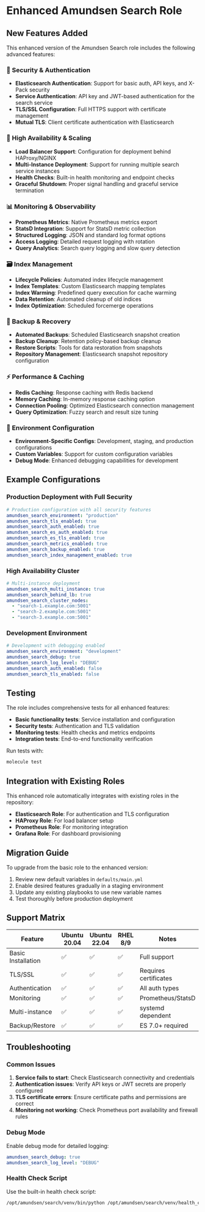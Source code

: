 # Enhanced Amundsen Search Role

## New Features Added

This enhanced version of the Amundsen Search role includes the following advanced features:

### 🔐 Security & Authentication

- **Elasticsearch Authentication**: Support for basic auth, API keys, and X-Pack security
- **Service Authentication**: API key and JWT-based authentication for the search service
- **TLS/SSL Configuration**: Full HTTPS support with certificate management
- **Mutual TLS**: Client certificate authentication with Elasticsearch

### 🔄 High Availability & Scaling

- **Load Balancer Support**: Configuration for deployment behind HAProxy/NGINX
- **Multi-Instance Deployment**: Support for running multiple search service instances
- **Health Checks**: Built-in health monitoring and endpoint checks
- **Graceful Shutdown**: Proper signal handling and graceful service termination

### 📊 Monitoring & Observability

- **Prometheus Metrics**: Native Prometheus metrics export
- **StatsD Integration**: Support for StatsD metric collection
- **Structured Logging**: JSON and standard log format options
- **Access Logging**: Detailed request logging with rotation
- **Query Analytics**: Search query logging and slow query detection

### 🗃️ Index Management

- **Lifecycle Policies**: Automated index lifecycle management
- **Index Templates**: Custom Elasticsearch mapping templates
- **Index Warming**: Predefined query execution for cache warming
- **Data Retention**: Automated cleanup of old indices
- **Index Optimization**: Scheduled forcemerge operations

### 💾 Backup & Recovery

- **Automated Backups**: Scheduled Elasticsearch snapshot creation
- **Backup Cleanup**: Retention policy-based backup cleanup
- **Restore Scripts**: Tools for data restoration from snapshots
- **Repository Management**: Elasticsearch snapshot repository configuration

### ⚡ Performance & Caching

- **Redis Caching**: Response caching with Redis backend
- **Memory Caching**: In-memory response caching option
- **Connection Pooling**: Optimized Elasticsearch connection management
- **Query Optimization**: Fuzzy search and result size tuning

### 🎯 Environment Configuration

- **Environment-Specific Configs**: Development, staging, and production configurations
- **Custom Variables**: Support for custom configuration variables
- **Debug Mode**: Enhanced debugging capabilities for development

## Example Configurations

### Production Deployment with Full Security

```yaml
# Production configuration with all security features
amundsen_search_environment: "production"
amundsen_search_tls_enabled: true
amundsen_search_auth_enabled: true
amundsen_search_es_auth_enabled: true
amundsen_search_es_tls_enabled: true
amundsen_search_metrics_enabled: true
amundsen_search_backup_enabled: true
amundsen_search_index_management_enabled: true
```

### High Availability Cluster

```yaml
# Multi-instance deployment
amundsen_search_multi_instance: true
amundsen_search_behind_lb: true
amundsen_search_cluster_nodes:
  - "search-1.example.com:5001"
  - "search-2.example.com:5001"
  - "search-3.example.com:5001"
```

### Development Environment

```yaml
# Development with debugging enabled
amundsen_search_environment: "development"
amundsen_search_debug: true
amundsen_search_log_level: "DEBUG"
amundsen_search_auth_enabled: false
amundsen_search_tls_enabled: false
```

## Testing

The role includes comprehensive tests for all enhanced features:

- **Basic functionality tests**: Service installation and configuration
- **Security tests**: Authentication and TLS validation
- **Monitoring tests**: Health checks and metrics endpoints
- **Integration tests**: End-to-end functionality verification

Run tests with:
```bash
molecule test
```

## Integration with Existing Roles

This enhanced role automatically integrates with existing roles in the repository:

- **Elasticsearch Role**: For authentication and TLS configuration
- **HAProxy Role**: For load balancer setup
- **Prometheus Role**: For monitoring integration
- **Grafana Role**: For dashboard provisioning

## Migration Guide

To upgrade from the basic role to the enhanced version:

1. Review new default variables in `defaults/main.yml`
2. Enable desired features gradually in a staging environment
3. Update any existing playbooks to use new variable names
4. Test thoroughly before production deployment

## Support Matrix

| Feature | Ubuntu 20.04 | Ubuntu 22.04 | RHEL 8/9 | Notes |
|---------|--------------|--------------|----------|--------|
| Basic Installation | ✅ | ✅ | ✅ | Full support |
| TLS/SSL | ✅ | ✅ | ✅ | Requires certificates |
| Authentication | ✅ | ✅ | ✅ | All auth types |
| Monitoring | ✅ | ✅ | ✅ | Prometheus/StatsD |
| Multi-instance | ✅ | ✅ | ✅ | systemd dependent |
| Backup/Restore | ✅ | ✅ | ✅ | ES 7.0+ required |

## Troubleshooting

### Common Issues

1. **Service fails to start**: Check Elasticsearch connectivity and credentials
2. **Authentication issues**: Verify API keys or JWT secrets are properly configured
3. **TLS certificate errors**: Ensure certificate paths and permissions are correct
4. **Monitoring not working**: Check Prometheus port availability and firewall rules

### Debug Mode

Enable debug mode for detailed logging:
```yaml
amundsen_search_debug: true
amundsen_search_log_level: "DEBUG"
```

### Health Check Script

Use the built-in health check script:
```bash
/opt/amundsen/search/venv/bin/python /opt/amundsen/search/venv/health_check.py --full-check
```
